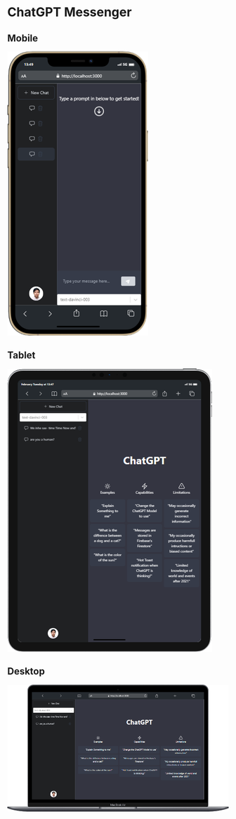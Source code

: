 # ChatGPT Messenger

## Mobile
![Mobile View](ui/mobile.png)

## Tablet
![Tablet View](ui/tablet.png)

## Desktop
![Desktop View](ui/desktop.png)
